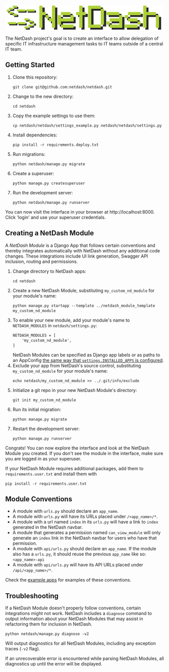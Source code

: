 ![NetDash](docs/netdash-logo-small.png)

The NetDash project's goal is to create an interface to allow delegation of specific IT infrastructure management tasks to IT teams outside of a central IT team. 

## Getting Started

1. Clone this repository:
    ```
    git clone git@github.com:netdash/netdash.git
    ```
2. Change to the new directory: 
    ```
    cd netdash
    ```
3. Copy the example settings to use them: 
    ```
    cp netdash/netdash/settings_example.py netdash/netdash/settings.py
    ```
4. Install dependencies: 
    ```
    pip install -r requirements.deploy.txt
    ```
5. Run migrations: 
    ```
    python netdash/manage.py migrate
    ```
6. Create a superuser:
    ```
    python manage.py createsuperuser
    ```
7. Run the development server: 
    ```
    python netdash/manage.py runserver
    ```

You can now visit the interface in your browser at http://localhost:8000. Click 'login' and use your superuser credentials.

## Creating a NetDash Module

A *NetDash Module* is a Django App that follows certain conventions and thereby integrates automatically with NetDash without any additional code changes. These integrations include UI link generation, Swagger API inclusion, routing and permissions.

1. Change directory to NetDash apps: 
    ```
    cd netdash
    ```
2. Create a new NetDash Module, substituting `my_custom_nd_module` for your module's name: 
    ```
    python manage.py startapp --template ../netdash_module_template my_custom_nd_module
    ```
3. To enable your new module, add your module's name to `NETDASH_MODULES` in `netdash/settings.py`:
    ```
    NETDASH_MODULES = [
        'my_custom_nd_module',
    ]
    ```
    NetDash Modules can be specified as Django app labels or as paths to an AppConfig [the same way that `settings.INSTALLED_APPS` is configured](https://docs.djangoproject.com/en/2.2/ref/applications/#for-application-users).
4. Exclude your app from NetDash's source control, substituting `my_custom_nd_module` for your module's name: 
    ```
    echo netdash/my_custom_nd_module >> ../.git/info/exclude
    ```
5. Initialize a git repo in your new NetDash Module's directory: 
    ```
    git init my_custom_nd_module
    ```
6. Run its initial migration: 
    ```
    python manage.py migrate
    ```
7. Restart the development server:
    ```
    python manage.py runserver
    ```

Congrats! You can now explore the interface and look at the NetDash Module you created. If you don't see the module in the interface, make sure you are logged in as your superuser.

If your NetDash Module requires additional packages, add them to `requirements.user.txt` and install them with 
```
pip install -r requirements.user.txt
```

## Module Conventions

* A module with `urls.py` should declare an `app_name`.
* A module with `urls.py` will have its URLs placed under `/<app_name>/*`.
* A module with a url named `index` in its `urls.py` will have a link to `index` generated in the NetDash navbar.
* A module that generates a permission named `can_view_module` will only generate an `index` link in the NetDash navbar for users who have that permission.
* A module with `api/urls.py` should declare an `app_name`. If the module also has a `urls.py`, it should reuse the previous `app_name` like so: `<app_name>-api`
* A module with `api/urls.py` will have its API URLs placed under `/api/<app_name>/*`.

Check the [example apps](https://github.com/netdash/netdash-examples) for examples of these conventions.

## Troubleshooting

If a NetDash Module doesn't properly follow conventions, certain integrations might not work. NetDash includes a `diagnose` command to output information about your NetDash Modules that may assist in refactoring them for inclusion in NetDash.

```
python netdash/manage.py diagnose -v2
```

Will output diagnostics for all NetDash Modules, including any exception traces (`-v2` flag).

If an unrecoverable error is encountered while parsing NetDash Modules, all diagnostics up until the error will be displayed.
